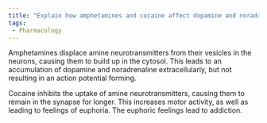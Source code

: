 ```yaml
---
title: "Explain how amphetamines and cocaine affect dopamine and noradrenaline levels in the CNS."
tags:
 - Pharmacology
---
```

Amphetamines displace amine neurotransmitters from their vesicles in the neurons, causing them to build up in the cytosol. This leads to an accumulation of dopamine and noradrenaline extracellularly, but not resulting in an action potential forming.

Cocaine inhibits the uptake of amine neurotransmitters, causing them to remain in the synapse for longer. This increases motor activity, as well as leading to feelings of euphoria. The euphoric feelings lead to addiction. 
